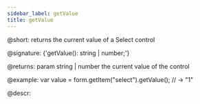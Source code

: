 ```yaml
---
sidebar_label: getValue
title: getValue
---          
```


@short: returns the current value of a Select control

@signature: {'getValue(): string | number;'}

@returns:
param   string | number     the current value of the control

@example:
var value = form.getItem("select").getValue();
// -> "1"

@descr:
